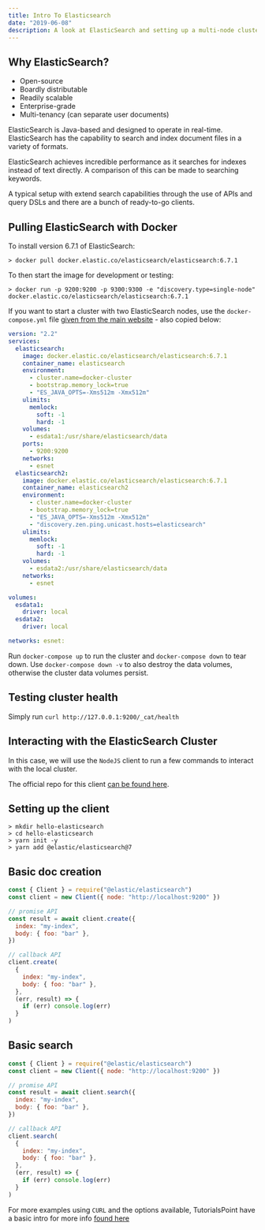 ```yaml
---
title: Intro To Elasticsearch
date: "2019-06-08"
description: A look at ElasticSearch and setting up a multi-node cluster using Docker compose and create a JavaScript client for insertions.
---
```




## Why ElasticSearch?

- Open-source
- Boardly distributable
- Readily scalable
- Enterprise-grade
- Multi-tenancy (can separate user documents)

ElasticSearch is Java-based and designed to operate in real-time. ElasticSearch has the capability to search and index document files in a variety of formats.

ElasticSearch achieves incredible performance as it searches for indexes instead of text directly. A comparison of this can be made to searching keywords.

A typical setup with extend search capabilities through the use of APIs and query DSLs and there are a bunch of ready-to-go clients.



## Pulling ElasticSearch with Docker

To install version 6.7.1 of ElasticSearch:

```shell
> docker pull docker.elastic.co/elasticsearch/elasticsearch:6.7.1
```

To then start the image for development or testing:

```shell
> docker run -p 9200:9200 -p 9300:9300 -e "discovery.type=single-node" docker.elastic.co/elasticsearch/elasticsearch:6.7.1
```

If you want to start a cluster with two ElasticSearch nodes, use the `docker-compose.yml` file [given from the main website](https://www.elastic.co/guide/en/elasticsearch/reference/current/docker.html#docker-prod-cluster-composefile) - also copied below:

```yaml
version: "2.2"
services:
  elasticsearch:
    image: docker.elastic.co/elasticsearch/elasticsearch:6.7.1
    container_name: elasticsearch
    environment:
      - cluster.name=docker-cluster
      - bootstrap.memory_lock=true
      - "ES_JAVA_OPTS=-Xms512m -Xmx512m"
    ulimits:
      memlock:
        soft: -1
        hard: -1
    volumes:
      - esdata1:/usr/share/elasticsearch/data
    ports:
      - 9200:9200
    networks:
      - esnet
  elasticsearch2:
    image: docker.elastic.co/elasticsearch/elasticsearch:6.7.1
    container_name: elasticsearch2
    environment:
      - cluster.name=docker-cluster
      - bootstrap.memory_lock=true
      - "ES_JAVA_OPTS=-Xms512m -Xmx512m"
      - "discovery.zen.ping.unicast.hosts=elasticsearch"
    ulimits:
      memlock:
        soft: -1
        hard: -1
    volumes:
      - esdata2:/usr/share/elasticsearch/data
    networks:
      - esnet

volumes:
  esdata1:
    driver: local
  esdata2:
    driver: local

networks: esnet:
```

Run `docker-compose up` to run the cluster and `docker-compose down` to tear down. Use `docker-compose down -v` to also destroy the data volumes, otherwise the cluster data volumes persist.



## Testing cluster health

Simply run `curl http://127.0.0.1:9200/_cat/health`



## Interacting with the ElasticSearch Cluster

In this case, we will use the `NodeJS` client to run a few commands to interact with the local cluster.

The official repo for this client [can be found here](https://github.com/elastic/elasticsearch-js).



## Setting up the client

```shell
> mkdir hello-elasticsearch
> cd hello-elasticsearch
> yarn init -y
> yarn add @elastic/elasticsearch@7
```



## Basic doc creation

```javascript
const { Client } = require("@elastic/elasticsearch")
const client = new Client({ node: "http://localhost:9200" })

// promise API
const result = await client.create({
  index: "my-index",
  body: { foo: "bar" },
})

// callback API
client.create(
  {
    index: "my-index",
    body: { foo: "bar" },
  },
  (err, result) => {
    if (err) console.log(err)
  }
)
```



## Basic search

```javascript
const { Client } = require("@elastic/elasticsearch")
const client = new Client({ node: "http://localhost:9200" })

// promise API
const result = await client.search({
  index: "my-index",
  body: { foo: "bar" },
})

// callback API
client.search(
  {
    index: "my-index",
    body: { foo: "bar" },
  },
  (err, result) => {
    if (err) console.log(err)
  }
)
```

For more examples using `CURL` and the options available, TutorialsPoint have a basic intro for more info [found here](https://www.tutorialspoint.com/elasticsearch/elasticsearch_index_apis.htm)
